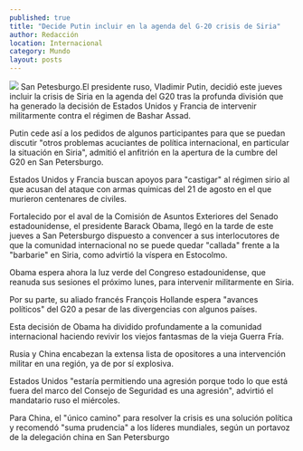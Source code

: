 ```yaml
---
published: true
title: "Decide Putin incluir en la agenda del G-20 crisis de Siria"
author: Redacción
location: Internacional
category: Mundo
layout: posts
---
```


![](http://i.imgur.com/PnVmnqrm.jpg)
San Petesburgo.El presidente ruso, Vladimir Putin, decidió este jueves incluir la crisis de Siria en la agenda del G20 tras la profunda división que ha generado la decisión de Estados Unidos y Francia de intervenir militarmente contra el régimen de Bashar Assad.

Putin cede así a los pedidos de algunos participantes para que se puedan discutir "otros problemas acuciantes de política internacional, en particular la situación en Siria", admitió el anfitrión en la apertura de la cumbre del G20 en San Petersburgo.

Estados Unidos y Francia buscan apoyos para "castigar" al régimen sirio al que acusan del ataque con armas químicas del 21 de agosto en el que murieron centenares de civiles.

Fortalecido por el aval de la Comisión de Asuntos Exteriores del Senado estadounidense, el presidente Barack Obama, llegó en la tarde de este jueves a San Petersburgo dispuesto a convencer a sus interlocutores de que la comunidad internacional no se puede quedar "callada" frente a la "barbarie" en Siria, como advirtió la víspera en Estocolmo.

Obama espera ahora la luz verde del Congreso estadounidense, que reanuda sus sesiones el próximo lunes, para intervenir militarmente en Siria.

Por su parte, su aliado francés François Hollande espera "avances políticos" del G20 a pesar de las divergencias con algunos países.

Esta decisión de Obama ha dividido profundamente a la comunidad internacional haciendo revivir los viejos fantasmas de la vieja Guerra Fría.

Rusia y China encabezan la extensa lista de opositores a una intervención militar en una región, ya de por sí explosiva.

Estados Unidos "estaría permitiendo una agresión porque todo lo que está fuera del marco del Consejo de Seguridad es una agresión", advirtió el mandatario ruso el miércoles.

Para China, el "único camino" para resolver la crisis es una solución política y recomendó "suma prudencia" a los líderes mundiales, según un portavoz de la delegación china en San Petersburgo

